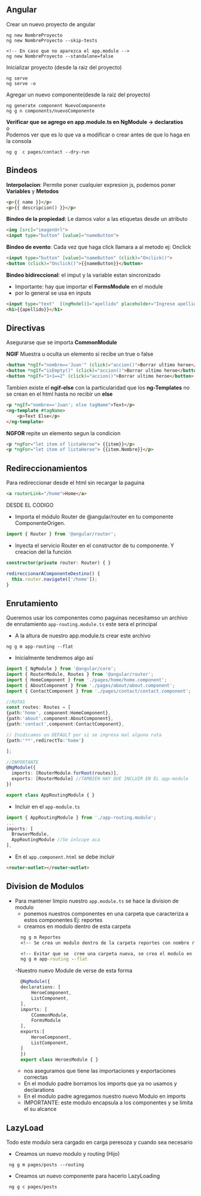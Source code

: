 ## Angular

Crear un nuevo proyecto de angular

```
ng new NombreProyecto
ng new NombreProyecto --skip-tests

<!-- En caso que no aparezca el app.module -->
ng new NombreProyecto --standalone=false
```
Inicializar proyecto (desde la raiz del proyecto)
```
ng serve
ng serve -o
```
Agregar un nuevo componente(desde la raiz del proyecto)
```
ng generate component NuevoComponente
ng g n components/nuevoComponente
```
**Verificar que se agrego en app.module.ts en NgModule -> declaratios**
<br>
o
<br>
Podemos ver que es lo que va a modificar o crear antes de que lo haga en la consola
```
ng g  c pages/contact --dry-run
```

## Bindeos

**Interpolacion**: Permite poner cualquier expresion js, podemos poner **Variables** y **Metodos**
``` html
<p>{{ name }}</p>
<p>{{ descripcion() }}</p>
```
**Bindeo de la propiedad**: Le damos valor a las etiquetas desde un atributo
``` html
<img [src]="imagenUrl">
<input type="button" [value]="nameButton">
```
**Bindeo de evento**: Cada vez que haga click llamara a al metodo ej: Onclick
``` html
<input type="button" [value]="nameButton" (click)="Onclick()">
<button (click)="Onclick()">{{nameButton}}</button>
```

**Bindeo bidireccional**: el imput y la variable estan sincronizado
- Importante: hay que importar el **FormsModule** en el module
- por lo general se usa en inputs
``` html
<input type="text"  [(ngModel)]="apellido" placeholder="Ingrese apellido">
<h1>{{apellido}}</h1>
```
## Directivas

Asegurarse que se importa **CommonModule**

**NGIF**
Muestra u oculta un elemento si recibe un true o false

``` html
<button *ngIf="nombre=='Juan'" (click)="accion()">Borrar ultimo heroe</button>
<button *ngIf="isEmpty()" (click)="accion()">Borrar ultimo heroe</button>
<button *ngIf="1+1==2" (click)="accion()">Borrar ultimo heroe</button>
```
Tambien existe el **ngif-else** con la particularidad que los **ng-Templates** no se crean en el html hasta no recibir un **else**
``` html
<p *ngIf="nombre=='Juan'; else tagName">Text</p>
<ng-template #tagName>
    <p>Text Else</p>
</ng-template>
```

**NGFOR** repite un elemento segun la condicion
``` html
<p *ngFor="let item of listaHeroe"> {{item}}</p>
<p *ngFor="let item of listaHeroe"> {{item.Nombre}}</p>
```

## Redireccionamientos
Para redireccionar desde el html sin recargar la paguina
``` html
<a routerLink="/home">Home</a>
```
DESDE EL CODIGO
- Importa el módulo Router de @angular/router en tu componente ComponenteOrigen.
```typescript
import { Router } from '@angular/router';
```
- Inyecta el servicio Router en el constructor de tu componente. Y creacion del la función
```typescript
constructor(private router: Router) { }

redireccionarAComponenteDestino() {
  this.router.navigate(['/home']);
}
```
## Enrutamiento
Queremos usar los componentes como paguinas necesitamso un archivo de enrutamiento `app-routing.module.ts` este sera el principal 
- A la altura de nuestro app.module.ts crear este archivo
```
ng g m app-routing --flat 
```
- Inicialmente tendremos algo asi
```typescript
import { NgModule } from '@angular/core';
import { RouterModule, Routes } from '@angular/router';
import { HomeComponent } from './pages/home/home.component';
import { AboutComponent } from './pages/about/about.component';
import { ContactComponent } from './pages/contact/contact.component';

//RUTAS
const routes: Routes = [
{path:'home', component:HomeComponent},
{path:'about',component:AboutComponent},
{path:'contact',component:ContactComponent},

// Inidicamos un DEFAULT por si se ingresa mal alguna ruta
{path:'**',redirectTo:'home'}

];

//INPORTANTE 
@NgModule({
  imports: [RouterModule.forRoot(routes)],
  exports: [RouterModule] //TAMBIEN HAY QUE INCLUIR EN EL app-module
})

export class AppRoutingModule { }
```
- Incluir en el `app-module.ts`
``` typescript
import { AppRoutingModule } from './app-routing.module';
...
imports: [
  BrowserModule,
  AppRoutingModule //Se inlcuye aca
],
```
- En el `app.component.html` se debe incluir
```html
<router-outlet></router-outlet>
```

## Division de Modulos
- Para mantener limpio nuestro `app.module.ts` se hace la division de modulo
  - ponemos nuestros componentes en una carpeta que caracteriza a estos componentes Ej: reportes
  - creamos en modulo dentro de esta carpeta
  ``` cmd
    ng g m Reportes
    <!-- Se crea un modulo dentro de la carpeta reportes con nombre reportes.module.ts -->

    <!-- Evitar que se  cree una carpeta nueva, se crea el modulo en la ruta que indica -->
    ng g m app-routing --flat 
  ```
  -Nuestro nuevo Module de verse de esta forma
  ``` typescript
    @NgModule({
    declarations: [
        HeroeComponent,
        ListComponent,
    ],
    imports: [
        CCommonModule,
        FormsModule
    ],
    exports:[
        HeroeComponent,
        ListComponent,
    ]
    })
    export class HeroesModule { }
  ```
  - nos aseguramos que tiene las importaciones y exportaciones correctas
  - En el modulo padre borramos los imports que ya no usamos y declarations 
  - En el modulo padre agregamos nuestro nuevo Modulo en imports
  - IMPORTANTE: este modulo encapsula a los componentes y se limita el su alcance
  
## LazyLoad
Todo este modulo sera cargado en carga peresoza y cuando sea necesario

- Creamos un nuevo modulo y routing (Hijo)
```
 ng g m pages/posts --routing
```
- Creamos un nuevo componente para hacerlo LazyLoading
```
 ng g c pages/posts
```
